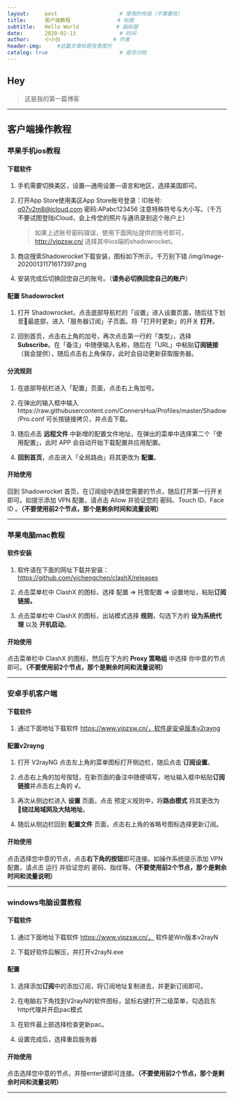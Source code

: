 ```yaml
---
layout:     post   				    # 使用的布局（不需要改）
title:      客户端教程 				# 标题 
subtitle:   Hello World            # 副标题
date:       2020-02-13 				# 时间
author:     小小白 				# 作者
header-img:  	#这篇文章标题背景图片
catalog: true 						# 是否归档
---
```


## Hey
>这是我的第一篇博客

---





## **客户端操作教程**

### 苹果手机ios教程

#### 下载软件

1. 手机需要切换美区，设置—通用设置—语言和地区，选择美国即可。

2. 打开App Store使用美区App Store账号登录：ID账号: q07v2m8@icloud.com  密码:APabc123456  注意特殊符号与大小写。（千万不要试图登陆iCloud，会上传您的照片与通讯录到这个账户上）

   > 如果上述账号密码错误，使用下面网址提供的账号即可，http://vipzsw.cn/ 选择其中ios端的shadowrocket。

3. 商店搜索Shadowrocket下载安装，图标如下所示，千万别下错
/img/image-20200131171617397.png

4. 安装完成后切换回您自己的账号。（**请务必切换回您自己的账户**）

#### 配置 Shadowrocket

1. 打开 Shadowrocket，点击底部导航栏的「设置」进入设置页面，随后往下划至最底部，进入「服务器订阅」子页面。将「打开时更新」的开关 **打开**。

2. 回到首页，点击右上角的加号，再次点击第一行的「类型」，选择 **Subscribe**。在「备注」中随便输入名称，随后在「URL」中粘贴**订阅链接**（我会提供），随后点击右上角保存，此时会自动更新获取服务器。

#### 分流规则

1. 在底部导航栏进入「配置」页面，点击右上角加号。

2. 在弹出的输入框中输入https://raw.githubusercontent.com/ConnersHua/Profiles/master/Shadow/Pro.conf 可长按链接拷贝，并点击下载。

3. 随后点击 **远程文件** 中新增的配置文件地址，在弹出的菜单中选择第二个「使用配置」，此时 APP 会自动开始下载配置并应用配置。

4. **回到首页**，点击进入「全局路由」将其更改为 **配置**。

#### 开始使用

回到 Shadowrocket 首页，在订阅组中选择您需要的节点，随后打开第一行开关即可。如提示添加 VPN 配置，请点击 Allow 并验证您的 密码、Touch ID、Face ID 。**（不要使用前2个节点，那个是剩余时间和流量说明）**

---

### 苹果电脑mac教程

#### 软件安装

1. 软件请在下面的网址下载并安装：https://github.com/yichengchen/clashX/releases

2. 点击菜单栏中 ClashX 的图标，选择 配置 => 托管配置 => 设置地址，粘贴**订阅链接。**

3. 点击菜单栏中 ClashX 的图标，出站模式选择 **规则**，勾选下方的 **设为系统代理** 以及 **开机启动**。

#### 开始使用

点击菜单栏中 ClashX 的图标，然后在下方的 **Proxy 策略组** 中选择 你中意的节点即可。**（不要使用前2个节点，那个是剩余时间和流量说明）**

---

### 安卓手机客户端

#### 下载软件

1. 通过下面地址下载软件 https://www.vipzsw.cn/，软件是安卓版本v2rayng

#### 配置v2rayng

1. 打开 V2rayNG 点击左上角的菜单图标打开侧边栏，随后点击 **订阅设置**。

2. 点击右上角的加号按钮，在新页面的备注中随便填写，地址输入框中粘贴**订阅链接**并点击右上角的 **√**。

3. 再次从侧边栏进入 **设置** 页面，点击 预定义规则中，将**路由模式** 将其更改为 **绕过局域网及大陆地址**。

4. 随后从侧边栏回到 **配置文件** 页面，点击右上角的省略号图标选择更新订阅。


#### 开始使用

点击选择您中意的节点，点击**右下角的按钮**即可连接。如操作系统提示添加 VPN 配置，请点击 运行 并验证您的 密码、指纹等。**（不要使用前2个节点，那个是剩余时间和流量说明）**

---

### windows电脑设置教程

#### 下载软件

1. 通过下面地址下载软件 https://www.vipzsw.cn/， 软件是Win版本v2rayN

2. 下载好软件后解压，并打开v2rayN.exe

#### 配置

1. 选择添加**订阅**中的添加订阅，将订阅地址复制进去，并更新订阅即可。

2. 在电脑右下角找到V2rayN的软件图标，鼠标右键打开二级菜单，勾选启东http代理并开启pac模式

3. 在软件最上部选择检查更新pac。

4. 设置完成后，选择重启服务器

#### 开始使用

点击选择您中意的节点，并按enter键即可连接。**（不要使用前2个节点，那个是剩余时间和流量说明）**

---


